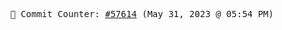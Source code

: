 <p align="center">
    <samp>
        📮 Commit Counter: <a href="https://github.com/Javascript-void0/Javascript-void0/commits/main">#57614</a> (May 31, 2023 @ 05:54 PM)
    </samp>
</p>
